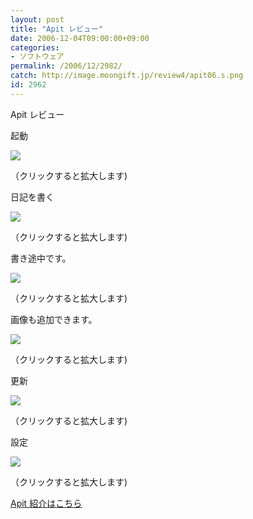```yaml
---
layout: post
title: "Apit レビュー"
date: 2006-12-04T09:00:00+09:00
categories:
- ソフトウェア
permalink: /2006/12/2982/
catch: http://image.moongift.jp/review4/apit06.s.png
id: 2962
---
```

Apit レビュー  
<!--more-->

起動

  

[![](http://image.moongift.jp/review4/apit01.s.png)](http://image.moongift.jp/review4/apit01.png)  
  
（クリックすると拡大します)

  

日記を書く

  

[![](http://image.moongift.jp/review4/apit02.s.png)](http://image.moongift.jp/review4/apit02.png)  
  
（クリックすると拡大します)

  

書き途中です。

  

[![](http://image.moongift.jp/review4/apit03.s.png)](http://image.moongift.jp/review4/apit03.png)  
  
（クリックすると拡大します)

  

画像も追加できます。

  

[![](http://image.moongift.jp/review4/apit06.s.png)](http://image.moongift.jp/review4/apit06.png)  
  
（クリックすると拡大します)

  

更新

  

[![](http://image.moongift.jp/review4/apit04.s.png)](http://image.moongift.jp/review4/apit04.png)  
  
（クリックすると拡大します)

  

設定

  

[![](http://image.moongift.jp/review4/apit05.s.png)](http://image.moongift.jp/review4/apit05.png)  
  
（クリックすると拡大します)

  

[Apit 紹介はこちら](http://fw.moongift.jp/intro/i-2981.html)

